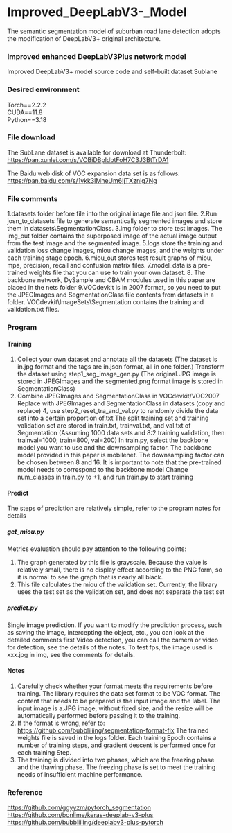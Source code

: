 # Improved_DeepLabV3-_Model
 The semantic segmentation model of suburban road lane detection adopts the modification of DeepLabV3+ original architecture.
### Improved enhanced DeepLabV3Plus network model
Improved DeepLabV3+ model source code and self-built dataset Sublane

### Desired environment
Torch==2.2.2  
CUDA==11.8  
Python==3.18   

### File download

The SubLane dataset is available for download at Thunderbolt:  
https://pan.xunlei.com/s/VOBiDBpldbtFoH7C3J3BtTrDA1

The Baidu web disk of VOC expansion data set is as follows:  
https://pan.baidu.com/s/1vkk3lMheUm6IjTXznlg7Ng

### File comments

1.datasets folder before file into the original image file and json file. 
2.Run josn_to_datasets file to generate semantically segmented images and store them in datasets\SegmentationClass. 
3.img folder to store test images. The img_out folder contains the superposed image of the actual image output from the test image and the segmented image. 
5.logs store the training and validation loss change images, miou change images, and the weights under each training stage epoch. 
6.miou_out stores test result graphs of miou, mpa, precision, recall and confusion matrix files. 
7.model_data is a pre-trained weights file that you can use to train your own dataset. 
8. The backbone network, DySample and CBAM modules used in this paper are placed in the nets folder 
9.VOCdevkit is in 2007 format, so you need to put the JPEGImages and SegmentationClass file contents from datasets in a folder. VOCdevkit\ImageSets\Segmentation contains the training and validation.txt files.

### Program
#### Training
1. Collect your own dataset and annotate all the datasets
(The dataset is in.jpg format and the tags are in.json format, all in one folder.)
Transform the dataset using step1_seg_image_gen.py
(The original.JPG image is stored in JPEGImages and the segmented.png format image is stored in SegmentationClass)
3. Combine JPEGImages and SegmentationClass in VOCdevkit/VOC2007
Replace with JPEGImages and SegmentationClass in datasets (copy and replace)
4, use step2_reset_tra_and_val.py to randomly divide the data set into a certain proportion of.txt
The split training set and training validation set are stored in train.txt, trainval.txt, and val.txt of Segmentation
(Assuming 1000 data sets and 8:2 training validation, then trainval=1000, train=800, val=200)
In train.py, select the backbone model you want to use and the downsampling factor.
The backbone model provided in this paper is mobilenet. The downsampling factor can be chosen between 8 and 16.
It is important to note that the pre-trained model needs to correspond to the backbone model
Change num_classes in train.py to +1, and run train.py to start training

#### Predict
The steps of prediction are relatively simple, refer to the program notes for details
##### get_miou.py  
Metrics evaluation should pay attention to the following points:
1. The graph generated by this file is grayscale. Because the value is relatively small, there is no display effect according to the PNG form, so it is normal to see the graph that is nearly all black.
2. This file calculates the miou of the validation set. Currently, the library uses the test set as the validation set, and does not separate the test set
##### predict.py  
Single image prediction. If you want to modify the prediction process, such as saving the image, intercepting the object, etc., you can look at the detailed comments first
Video detection, you can call the camera or video for detection, see the details of the notes.
To test fps, the image used is xxx.jpg in img, see the comments for details.
#### Notes
1. Carefully check whether your format meets the requirements before training. The library requires the data set format to be VOC format.
The content that needs to be prepared is the input image and the label. The input image is a.JPG image, without fixed size, and the resize will be automatically performed before passing it to the training.
2. If the format is wrong, refer to: https://github.com/bubbliiiing/segmentation-format-fix
The trained weights file is saved in the logs folder. Each training Epoch contains a number of training steps, and gradient descent is performed once for each training Step.
4. The training is divided into two phases, which are the freezing phase and the thawing phase. The freezing phase is set to meet the training needs of insufficient machine performance.

### Reference
https://github.com/ggyyzm/pytorch_segmentation  
https://github.com/bonlime/keras-deeplab-v3-plus  
https://github.com/bubbliiiing/deeplabv3-plus-pytorch
